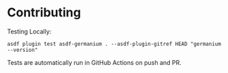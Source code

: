 # Contributing

Testing Locally:

```shell
asdf plugin test asdf-germanium . --asdf-plugin-gitref HEAD "germanium --version"
```

Tests are automatically run in GitHub Actions on push and PR.
